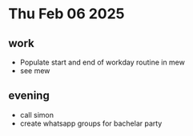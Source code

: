 # Thu Feb 06 2025




## work
- Populate start and end of workday routine in mew
- see mew

## evening
- call simon
- create whatsapp groups for bachelar party